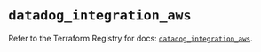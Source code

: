# `datadog_integration_aws`

Refer to the Terraform Registry for docs: [`datadog_integration_aws`](https://registry.terraform.io/providers/datadog/datadog/3.56.0/docs/resources/integration_aws).
